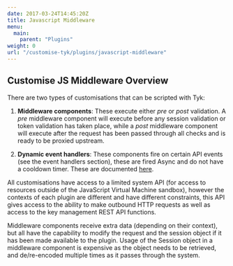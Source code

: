```yaml
---
date: 2017-03-24T14:45:20Z
title: Javascript Middleware
menu:
  main:
    parent: "Plugins"
weight: 0
url: "/customise-tyk/plugins/javascript-middleware"
---
```


## Customise JS Middleware Overview

There are two types of customisations that can be scripted with Tyk:

1.  **Middleware components**: These execute either *pre* or *post* validation. A *pre* middleware component will execute before any session validation or token validation has taken place, while a *post* middleware component will execute after the request has been passed through all checks and is ready to be proxied upstream.

2.  **Dynamic event handlers**: These components fire on certain API events (see the event handlers section), these are fired Async and do not have a cooldown timer. These are documented [here][1].

All customisations have access to a limited system API (for access to resources outside of the JavaScript Virtual Machine sandbox), however the contexts of each plugin are different and have different constraints, this API gives access to the ability to make outbound HTTP requests as well as access to the key management REST API functions.

Middleware components receive extra data (depending on their context), but all have the capability to modify the request and the session object if it has been made available to the plugin. Usage of the Session object in a middleware component is expensive as the object needs to be retrieved, and de/re-encoded multiple times as it passes through the system.

 [1]: /report-monitor-trigger-events/configure-webhooks-api-definition/